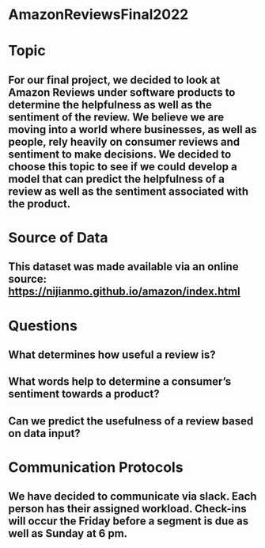 # AmazonReviewsFinal2022

# Topic

## For our final project, we decided to look at Amazon Reviews under software products to determine the helpfulness as well as the sentiment of the review. We believe we are moving  into a world where businesses, as well as people, rely heavily on consumer reviews and sentiment to make decisions. We decided to choose this topic to see if we could develop a model that can predict the helpfulness of a review as well as the sentiment associated with the product. 

# Source of Data

## This dataset was made available via an online source: https://nijianmo.github.io/amazon/index.html

# Questions

## What determines how useful a review is?
## What words help to determine a consumer’s sentiment towards a product? 
## Can we predict the usefulness of a review based on data input? 

# Communication Protocols

## We have decided to communicate via slack. Each person has their assigned workload. Check-ins will occur the Friday before a segment is due as well as Sunday at 6 pm. 



